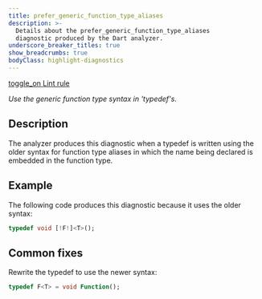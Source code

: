 ```yaml
---
title: prefer_generic_function_type_aliases
description: >-
  Details about the prefer_generic_function_type_aliases
  diagnostic produced by the Dart analyzer.
underscore_breaker_titles: true
show_breadcrumbs: true
bodyClass: highlight-diagnostics
---
```


<div class="tags">
  <a class="tag-label"
      href="/tools/linter-rules/prefer_generic_function_type_aliases"
      title="Learn about the lint rule that enables this diagnostic."
      aria-label="Learn about the lint rule that enables this diagnostic."
      target="_blank">
    <span class="material-symbols" aria-hidden="true">toggle_on</span>
    <span>Lint rule</span>
  </a>
</div>

_Use the generic function type syntax in 'typedef's._

## Description

The analyzer produces this diagnostic when a typedef is written using the
older syntax for function type aliases in which the name being declared is
embedded in the function type.

## Example

The following code produces this diagnostic because it uses the older
syntax:

```dart
typedef void [!F!]<T>();
```

## Common fixes

Rewrite the typedef to use the newer syntax:

```dart
typedef F<T> = void Function();
```
